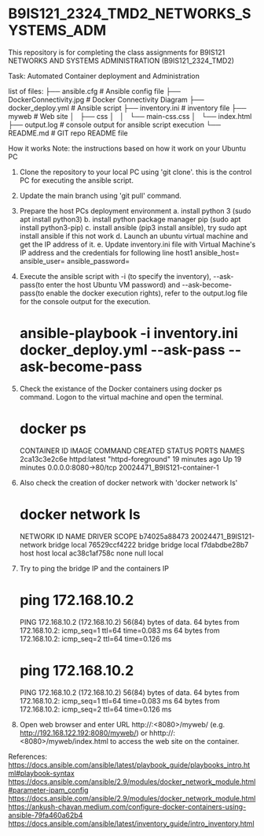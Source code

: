 # B9IS121_2324_TMD2_NETWORKS_SYSTEMS_ADM
This repository is for completing the class assignments for B9IS121 NETWORKS AND SYSTEMS ADMINISTRATION (B9IS121_2324_TMD2)

Task:
Automated Container deployment and Administration

list of files:
├── ansible.cfg                 # Ansible config file
├── DockerConnectivity.jpg      # Docker Connectivity Diagram
├── docker_deploy.yml           # Ansible script
├── inventory.ini               # inventory file
├── myweb                       # Web site
│   ├── css
│   │   └── main-css.css
│   └── index.html
├── output.log                  # console output for ansible script execution 
└── README.md                   # GIT repo README file


How it works
Note: the instructions based on how it work on your Ubuntu PC
1. Clone the repository to your local PC using 'git clone'. this is the control PC for executing the ansible script.
2. Update the main branch using 'git pull' command. 
3. Prepare the host PCs deployment environment
    a. install python 3 (sudo apt install python3)
    b. install python package manager pip (sudo apt install python3-pip)
    c. install ansible (pip3 install ansible), try sudo apt install ansible if this not work
    d. Launch an ubuntu virtual machine and get the IP address of it. 
    e. Update inventory.ini file with Virtual Machine's IP address and the credentials for following   line
        host1 ansible_host=<IP Address> ansible_user=<userName> ansible_password=<password> 
4. Execute the ansible script with -i (to specify the inventory), --ask-pass(to enter the host Ubuntu VM password) and --ask-become-pass(to enable the docker execution rights), refer to the output.log file for the console output for the execution.
    # ansible-playbook -i inventory.ini docker_deploy.yml --ask-pass --ask-become-pass
5. Check the existance of the Docker containers using docker ps command. Logon to the virtual machine and open the terminal.
    # docker ps
    CONTAINER ID   IMAGE          COMMAND              CREATED          STATUS          PORTS                  NAMES
    2ca13c3e2c6e   httpd:latest   "httpd-foreground"   19 minutes ago   Up 19 minutes   0.0.0.0:8080->80/tcp   20024471_B9IS121-container-1

6. Also check the creation of docker network with 'docker network ls'
    # docker network ls
    NETWORK ID     NAME                       DRIVER    SCOPE
    b74025a88473   20024471_B9IS121-network   bridge    local
    76529ccf4222   bridge                     bridge    local
    f7dabdbe28b7   host                       host      local
    ac38c1af758c   none                       null      local
    
7. Try to ping the bridge IP and the containers IP
    # ping 172.168.10.2
    PING 172.168.10.2 (172.168.10.2) 56(84) bytes of data.
    64 bytes from 172.168.10.2: icmp_seq=1 ttl=64 time=0.083 ms
    64 bytes from 172.168.10.2: icmp_seq=2 ttl=64 time=0.126 ms

    # ping 172.168.10.2
    PING 172.168.10.2 (172.168.10.2) 56(84) bytes of data.
    64 bytes from 172.168.10.2: icmp_seq=1 ttl=64 time=0.083 ms
    64 bytes from 172.168.10.2: icmp_seq=2 ttl=64 time=0.126 ms

8. Open web browser and enter URL http://<Virtual machine IP>:<8080>/myweb/ (e.g. http://192.168.122.192:8080/myweb/) or hhttp://<Virtual machine IP>:<8080>/myweb/index.html to access the web site on the container.

References:
https://docs.ansible.com/ansible/latest/playbook_guide/playbooks_intro.html#playbook-syntax
https://docs.ansible.com/ansible/2.9/modules/docker_network_module.html#parameter-ipam_config
https://docs.ansible.com/ansible/2.9/modules/docker_network_module.html
https://ankush-chavan.medium.com/configure-docker-containers-using-ansible-79fa460a62b4
https://docs.ansible.com/ansible/latest/inventory_guide/intro_inventory.html

